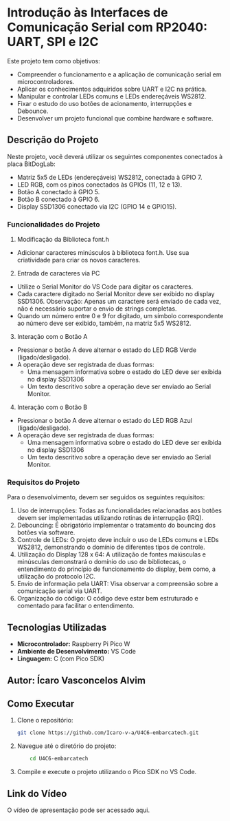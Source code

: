 #  Introdução às Interfaces de Comunicação Serial com RP2040: UART, SPI e I2C


Este projeto tem como objetivos:

- Compreender o funcionamento e a aplicação de comunicação serial em microcontroladores.
- Aplicar os conhecimentos adquiridos sobre UART e I2C na prática.
- Manipular e controlar LEDs comuns e LEDs endereçáveis WS2812.
- Fixar o estudo do uso botões de acionamento, interrupções e Debounce.
- Desenvolver um projeto funcional que combine hardware e software.

## Descrição do Projeto

Neste projeto, você deverá utilizar os seguintes componentes conectados à placa BitDogLab:
- Matriz 5x5 de LEDs (endereçáveis) WS2812, conectada à GPIO 7.
- LED RGB, com os pinos conectados às GPIOs (11, 12 e 13).
- Botão A conectado à GPIO 5.
- Botão B conectado à GPIO 6.
- Display SSD1306 conectado via I2C (GPIO 14 e GPIO15).
### Funcionalidades do Projeto
1. Modificação da Biblioteca font.h
- Adicionar caracteres minúsculos à biblioteca font.h. Use sua criatividade para criar os novos 
caracteres.
2. Entrada de caracteres via PC
- Utilize o Serial Monitor do VS Code para digitar os caracteres.
- Cada caractere digitado no Serial Monitor deve ser exibido no display SSD1306.
Observação: Apenas um caractere será enviado de cada vez, não é necessário suportar o 
envio de strings completas.
- Quando um número entre 0 e 9 for digitado, um símbolo correspondente ao número deve 
ser exibido, também, na matriz 5x5 WS2812.
3. Interação com o Botão A 
- Pressionar o botão A deve alternar o estado do LED RGB Verde (ligado/desligado).
- A operação deve ser registrada de duas formas:
   - Uma mensagem informativa sobre o estado do LED deve ser exibida no display 
SSD1306
   - Um texto descritivo sobre a operação deve ser enviado ao Serial Monitor.
4. Interação com o Botão B
- Pressionar o botão A deve alternar o estado do LED RGB Azul (ligado/desligado).
- A operação deve ser registrada de duas formas:
   - Uma mensagem informativa sobre o estado do LED deve ser exibida no display 
SSD1306
   - Um texto descritivo sobre a operação deve ser enviado ao Serial Monitor.
### Requisitos do Projeto
Para o desenvolvimento, devem ser seguidos os seguintes requisitos:
1. Uso de interrupções: Todas as funcionalidades relacionadas aos botões devem ser implementadas 
utilizando rotinas de interrupção (IRQ).
2. Debouncing: É obrigatório implementar o tratamento do bouncing dos botões via software.
3. Controle de LEDs: O projeto deve incluir o uso de LEDs comuns e LEDs WS2812, demonstrando o 
domínio de diferentes tipos de controle.
4. Utilização do Display 128 x 64: A utilização de fontes maiúsculas e minúsculas demonstrará o 
domínio do uso de bibliotecas, o entendimento do princípio de funcionamento do display, bem 
como, a utilização do protocolo I2C.
5. Envio de informação pela UART: Visa observar a compreensão sobre a comunicação serial via UART.
6. Organização do código: O código deve estar bem estruturado e comentado para facilitar o 
entendimento.

## Tecnologias Utilizadas
- **Microcontrolador:** Raspberry Pi Pico W
- **Ambiente de Desenvolvimento:** VS Code
- **Linguagem:** C (com Pico SDK)

## Autor: Ícaro Vasconcelos Alvim

## Como Executar
1. Clone o repositório:
   ```bash
   git clone https://github.com/Icaro-v-a/U4C6-embarcatech.git

2. Navegue até o diretório do projeto:
    ```bash
        cd U4C6-embarcatech

3. Compile e execute o projeto utilizando o Pico SDK no VS Code.


## Link do Vídeo
O vídeo de apresentação pode ser acessado aqui.
